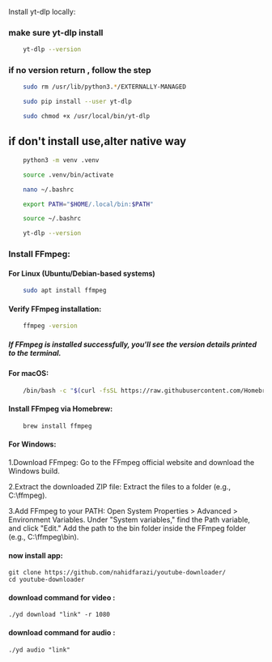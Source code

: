 Install yt-dlp locally:
### make sure yt-dlp install
```sh
    yt-dlp --version
```
### if no version return , follow the step
```sh
    sudo rm /usr/lib/python3.*/EXTERNALLY-MANAGED
```
```sh
    sudo pip install --user yt-dlp
```
```sh
    sudo chmod +x /usr/local/bin/yt-dlp
```

## if don't install use,alter native way
```sh
    python3 -m venv .venv
```
```sh
    source .venv/bin/activate
```


```sh
    nano ~/.bashrc
```
```sh
    export PATH="$HOME/.local/bin:$PATH"
```
```sh
    source ~/.bashrc
```
```sh
    yt-dlp --version
```

### Install FFmpeg:
#### For Linux (Ubuntu/Debian-based systems)
```sh
    sudo apt install ffmpeg
```
#### Verify FFmpeg installation:
```sh
    ffmpeg -version
```
##### If FFmpeg is installed successfully, you'll see the version details printed to the terminal.

#### For macOS:
```sh
    /bin/bash -c "$(curl -fsSL https://raw.githubusercontent.com/Homebrew/install/HEAD/install.sh)"
```
#### Install FFmpeg via Homebrew:

```sh
    brew install ffmpeg
```
#### For Windows:

 1.Download FFmpeg:
        Go to the FFmpeg official website and download the Windows build.

2.Extract the downloaded ZIP file:
        Extract the files to a folder (e.g., C:\ffmpeg).

3.Add FFmpeg to your PATH:
        Open System Properties > Advanced > Environment Variables.
        Under "System variables," find the Path variable, and click "Edit."
        Add the path to the bin folder inside the FFmpeg folder (e.g., C:\ffmpeg\bin).


#### now install app:
    git clone https://github.com/nahidfarazi/youtube-downloader/
    cd youtube-downloader
#### download command for video :
    ./yd download "link" -r 1080
#### download command for audio :
    ./yd audio "link"    
